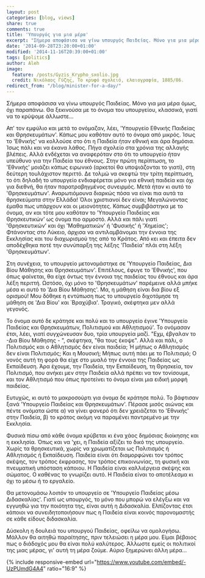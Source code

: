 ```yaml
---
layout: post
categories: [blog, views]
share: true
comments: true
title: 'Υπουργός για μια μέρα'
excerpt: "Σήμερα αποφάσισα να γίνω υπουργός Παιδείας. Μόνο για μια μέρα όμως, όχι παραπάνω..."
date: '2014-09-28T23:20:00+01:00'
modified: '2014-11-16T20:39:00+01:00'
tags: [politics]
author: Aleh
image:
  feature: /posts/Gyzis_Krypho_sxolio.jpg
  credit: Νικόλαος Γύζης, Το κρυφό σχολειό, ελαιογραφία, 1885/86. 
redirect_from: "/blog/minister-for-a-day/" 
---
```

Σήμερα αποφάσισα να γίνω υπουργός Παιδείας. Μόνο για μια μέρα όμως, όχι παραπάνω. Θα ξεκινούσα με το όνομα του υπουργείου, κλασσικά, γιατί να το κρύψομε άλλωστε...

Απ' τον εμφύλιο και μετά το ονόμαζαν, λέει, 'Υπουργείο Εθνικής Παιδείας και Θρησκευμάτων'. Κάπως μου καθόταν αυτό το όνομα από μικρός.  Ίσως το 'Εθνικής' να κολλούσε στο ότι η Παιδεία ήταν εθνική και άρα δημόσια. Ίσως πάλι και να έκανα λάθος. Πήγα σχολείο στα χρόνια της αλλαγής βλέπεις. Αλλά ενδέχεται να αναφερόταν στο ότι το υπουργείο ήταν υπεύθυνο για την Παιδεία του έθνους. Στην πρώτη περίπτωση, το 'Εθνικής' μοιάζει κάπως ειρωνικό (αρκετοί θα υποψιάζονται το γιατί), στη δεύτερη τουλάχιστον περιττό. Δε τολμώ να σκεφτώ την τρίτη περίπτωση, το ότι δηλαδή το υπουργείο ενδιαφέρεται μόνο για εθνική παιδεία και όχι για διεθνή, θα ήταν παρατραβηγμένος συνειρμός. Μετά ήταν κι αυτό το 'Θρησκευμάτων'. Αναρωτιόμουνα διαρκώς πόσα να είναι πια αυτά τα θρησκεύματα στην Ελλάδα! Όλοι χριστιανοί δεν είναι; Μεγαλώνοντας έμαθα πως υπάρχουν και οι μειονότητες. Κάπως συμβιβάστηκα με το όνομα, αν και τότε μου καθόταν το 'Υπουργείο Παιδείας και Θρησκευτικών' ως όνομα πιο αρμοστό. Αλλά και πάλι γιατί 'Θρησκευτικών' και όχι 'Μαθηματικών' ή 'Φυσικής' ή 'Χημείας'; Φτάνοντας στο Λύκειο, άρχισα να αντιλαμβάνομαι την έννοια της Εκκλησίας και του διαχωρισμού της από το Κράτος. Από κει και έπειτα δεν αποδέχθηκα ποτέ την συνύπαρξη της λέξης 'Παιδεία' πλάι στη λέξη 'Θρησκευμάτων'. 

Στη συνέχεια, το υπουργείο μετονομάστηκε σε  'Υπουργείο Παιδείας, Δια Βίου Μάθησης και Θρησκευμάτων'. Επιτέλους, έφυγε το 'Εθνικής', που όπως φαίνεται, θα είχε όντως την έννοια της παιδείας του έθνους και άρα λέξη περιττή. Ωστόσο, όχι μόνο το 'Θρησκευμάτων' παρέμεινε αλλά μπήκε μέσα κι αυτό το 'Δια Βίου Μάθησης'. Μα, η μάθηση είναι δια βίου εξ ορισμού! Μου δόθηκε η εντύπωση πως το υπουργείο διχοτόμησε τη μάθηση σε 'Δια Βίου' και ΄Βραχύβια'.  Τραγικό, σκέφτηκα μεν αλλά γεγονός.

Το όνομα αυτό δε κράτησε και πολύ και το υπουργείο έγινε 'Υπουργείο Παιδείας και Θρησκευμάτων, Πολιτισμού και Αθλητισμού'. Το ονόμασαν έτσι, λέει, γιατί συγχώνευσαν δυο, τρία υπουργεία μαζί.  "Εχμ, έβγαλαν το -Δια Βίου Μάθησης - ", σκέφτηκα, "θα τους έκοψε". Αλλά και πάλι, ο Πολιτισμός και ο Αθλητισμός δεν είναι παιδεία; Ή μήπως ο Αθλητισμός δεν είναι Πολιτισμός; Και η Μουσική; Μήπως αυτή πάει με το Πολιτισμό; Ο νονός αυτή τη φορά θα είχε στο μυαλό την έννοια της Παιδείας ως Εκπαίδευση. Άρα έχουμε, την Παιδεία, την Εκπαίδευση, τη Θρησκεία, τον Πολιτισμό, που ανήκει μεν στην Παιδεία αλλά πρέπει να τον τονίσουμε, και τον Αθλητισμό που όπως προτείνει το όνομα είναι μια ειδική μορφή παιδείας.

Ευτυχώς, κι αυτό το μακροσούρτι για όνομα δε κράτησε πολύ. Το βάφτισαν ξανά 'Υπουργείο Παιδείας και Θρησκευμάτων'.  Πέρασε μισός αιώνας και πέντε ονόματα ώστε α) να γίνει φανερό ότι δεν χρειάζεται το 'Εθνικής' στην Παιδεία,  β) το κράτος ακόμη να παραμένει παντρεμένο με την Εκκλησία. 

Φυσικά πίσω από κάθε όνομα κρύβεται κι ένα χάος δημόσιας διοίκησης και η εκκλησία.  Όπως και να 'χει, η Παιδεία αξίζει το δικό της υπουργείο. Χωρίς τα θρησκευτικά, χωρίς να χρωματίζεται ως Πολιτισμός ή Αθλητισμός ή Εκπαίδευση. Παιδεία είναι ότι διαμορφώνει τον τρόπος σκέψης, τον τρόπος έκφρασης, τον τρόπος επικοινωνίας, τη φυσική και πνευματική υπόσταση κάποιου. Η Παιδεία είναι καλλιέργεια  σκέψης και σώματος. Ο καθένας το γνωρίζει αυτό. Η Παιδεία είναι το αποτέλεσμα κι όχι το μέσω ή το εργαλείο. 

Θα μετονομάσω λοιπόν το υπουργείο σε 'Υπουργείο Παιδείας μέσω Διδασκαλίας'. Γιατί ως υπουργός, το μόνο που μπορώ να ελέγξω και να εγγυηθώ για την ποιότητα της, είναι αυτή η Διδασκαλία. Ελπίζοντας έτσι κάποιοι να συνειδητοποιήσουν πως η Παιδεία είναι κοινός παρονομαστής σε κάθε είδους διδασκαλία.

Δύσκολη η δουλειά του υπουργού Παιδείας, οφείλω να ομολογήσω. Μάλλον θα αιτηθώ παραίτησης, πριν τελειώσει η μέρα μου. Είμαι βέβαιος πως ο διάδοχός μου θα είναι πολύ καλύτερος.  Άλλωστε εμείς οι πολιτικοί της μιας μέρας, γι' αυτή τη μέρα ζούμε. Αύριο ξημερώνει άλλη μέρα...

 {% include responsive-embed url="https://www.youtube.com/embed/-UzPUmdG4A4" ratio="16:9" %}